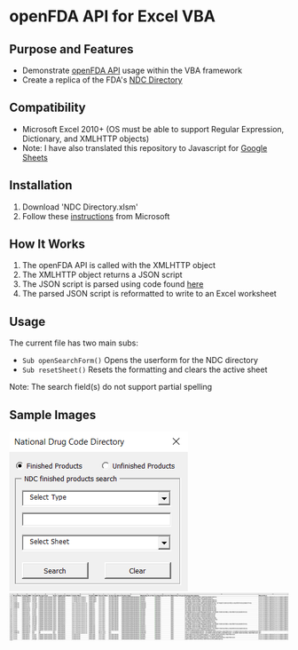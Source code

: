 # openFDA API for Excel VBA
## Purpose and Features
- Demonstrate [openFDA API](https://open.fda.gov/) usage within the VBA framework
- Create a replica of the FDA's [NDC Directory](https://www.accessdata.fda.gov/scripts/cder/ndc/index.cfm)
## Compatibility
- Microsoft Excel 2010+ (OS must be able to support Regular Expression, Dictionary, and XMLHTTP objects)
- Note: I have also translated this repository to Javascript for [Google Sheets](https://github.com/EszopiCoder/google-openfda-api)
## Installation
1. Download 'NDC Directory.xlsm'
2. Follow these [instructions](https://support.office.com/en-us/article/add-or-remove-add-ins-in-excel-0af570c4-5cf3-4fa9-9b88-403625a0b460) from Microsoft
## How It Works
1. The openFDA API is called with the XMLHTTP object
2. The XMLHTTP object returns a JSON script
3. The JSON script is parsed using code found [here](https://github.com/omegastripes/VBA-JSON-parser)
4. The parsed JSON script is reformatted to write to an Excel worksheet
## Usage
The current file has two main subs:
- `Sub openSearchForm()` Opens the userform for the NDC directory
- `Sub resetSheet()` Resets the formatting and clears the active sheet


Note: The search field(s) do not support partial spelling
## Sample Images
<img src="Images/formNDC.PNG">
<img src="Images/sheetNDC.PNG">
